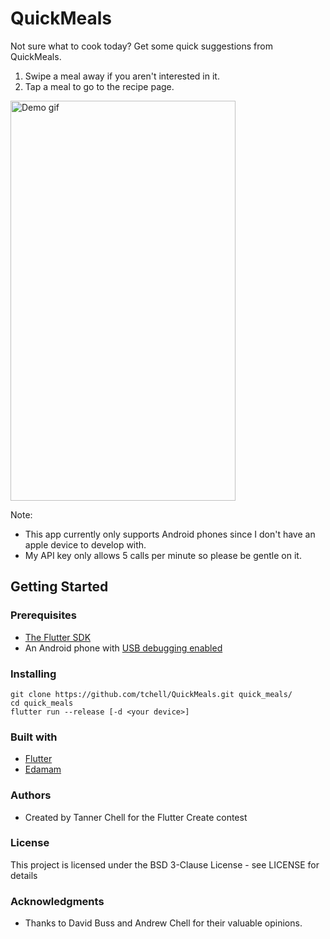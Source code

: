 # QuickMeals

Not sure what to cook today? Get some quick suggestions from QuickMeals.

1. Swipe a meal away if you aren't interested in it. 
2. Tap a meal to go to the recipe page.

<img src="demo.gif" alt="Demo gif" height="640px" width="360px"></img>

Note:
- This app currently only supports Android phones since I don't have an apple device to develop with.
- My API key only allows 5 calls per minute so please be gentle on it.
## Getting Started

### Prerequisites
- [The Flutter SDK](https://flutter.dev/docs/get-started/install)
- An Android phone with [USB debugging enabled](https://developer.android.com/studio/debug/dev-options)

### Installing
```
git clone https://github.com/tchell/QuickMeals.git quick_meals/
cd quick_meals
flutter run --release [-d <your device>]
```

### Built with
- [Flutter](https://flutter.dev)
- [Edamam](https://www.edamam.com/)

### Authors
- Created by Tanner Chell for the Flutter Create contest

### License
This project is licensed under the BSD 3-Clause License - see LICENSE for details

### Acknowledgments
- Thanks to David Buss and Andrew Chell for their valuable opinions.
